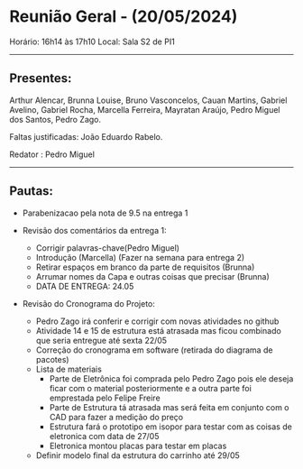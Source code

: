 # Reunião Geral - (20/05/2024)

Horário: 16h14 às 17h10
Local: Sala S2 de PI1

___________________________________________________________________________________


## Presentes:
Arthur Alencar, Brunna Louise, Bruno Vasconcelos, Cauan Martins, Gabriel Avelino, Gabriel Rocha, Marcella Ferreira, Mayratan Araújo, Pedro Miguel dos Santos, Pedro Zago.

Faltas justificadas: João Eduardo Rabelo.

Redator : Pedro Miguel

___________________________________________________________________________________

## Pautas:
- Parabenizacao pela nota de 9.5 na entrega 1

- Revisão dos comentários da entrega 1:
    - Corrigir palavras-chave(Pedro Miguel)
    - Introdução (Marcella) (Fazer na semana para entrega 2)
    - Retirar espaços em branco da parte de requisitos (Brunna)
    - Arrumar nomes da Capa e outras coisas que precisar (Brunna)
    - DATA DE ENTREGA: 24.05
- Revisão do Cronograma do Projeto:
    - Pedro Zago irá conferir e corrigir com novas atividades no github
    - Atividade 14 e 15 de estrutura está atrasada mas ficou combinado que seria entregue até sexta 22/05
    -  Correção do cronograma em software (retirada do diagrama de pacotes)
  - Lista de materiais
    - Parte de Eletrônica foi comprada pelo Pedro Zago pois ele deseja ficar com o material posteriormente e a outra parte foi emprestada pelo Felipe Freire
    - Parte de Estrutura tá atrasada mas será feita em conjunto com o CAD para fazer a medição do preço
    - Estrutura fará o prototipo em isopor para testar com as coisas de eletronica com data de 27/05
    - Eletronica montou placas para testar em placas
  - Definir modelo final da estrutura do carrinho até 29/05

